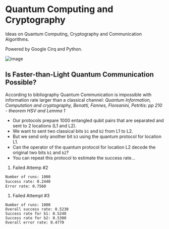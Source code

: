 # Quantum Computing and Cryptography

Ideas on Quantum Computing, Cryptography and Communication Algorithms.

Powered by Google Cirq and Python.

![image](https://github.com/user-attachments/assets/d9feaed5-cd4c-4725-8c11-1f7a60b5dbcc)

## Is Faster-than-Light Quantum Communication Possible?

According to bibliography Quantum Communication is impossible with information rate larger than a classical channel: *Quantum Information, Computation and cryptography, Benatti, Fannes, Floreanini, Petritis: pp 210 - theorem HSV and Lemma 1*

- Our protocols prepare 1000 entangled qubit pairs that are separated and sent to 2 locations (L1 and L2).
- We want to sent two classical bits `b1` and `b2` from L1 to L2.
- But we send only another bit `b3` using the quantum protocol for location L1.
- Can the operator of the quantum protocol for location L2 decode the original two bits `b1` and `b2`?
- You can repeat this protocol to estimate the success rate...

1. Failed Attemp #2
```bash
Number of runs: 1000
Success rate: 0.2440
Error rate: 0.7560
```
1. Failed Attempt #3
```
Number of runs: 1000
Overall success rate: 0.5230
Success rate for b1: 0.5240
Success rate for b2: 0.5300
Overall error rate: 0.4770
```
